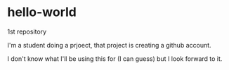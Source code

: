 # hello-world
1st repository

I'm a student doing a prjoect, that project is creating a github account. 

I don't know what I'll be using this for (I can guess) but I look forward to it.
